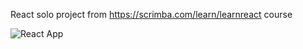 React solo project from 
https://scrimba.com/learn/learnreact course

![React App](https://user-images.githubusercontent.com/44650737/203357518-8389a614-b52e-4f90-b6e9-b820d205df63.png)
